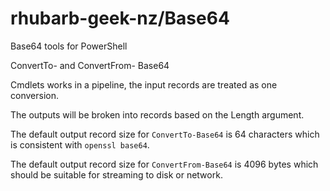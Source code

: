 # rhubarb-geek-nz/Base64
Base64 tools for PowerShell

ConvertTo- and ConvertFrom- Base64

Cmdlets works in a pipeline, the input records are treated as one conversion.

The outputs will be broken into records based on the Length argument.

The default output record size for `ConvertTo-Base64` is 64 characters which is consistent with `openssl base64`.

The default output record size for `ConvertFrom-Base64` is 4096 bytes which should be suitable for streaming to disk or network.
